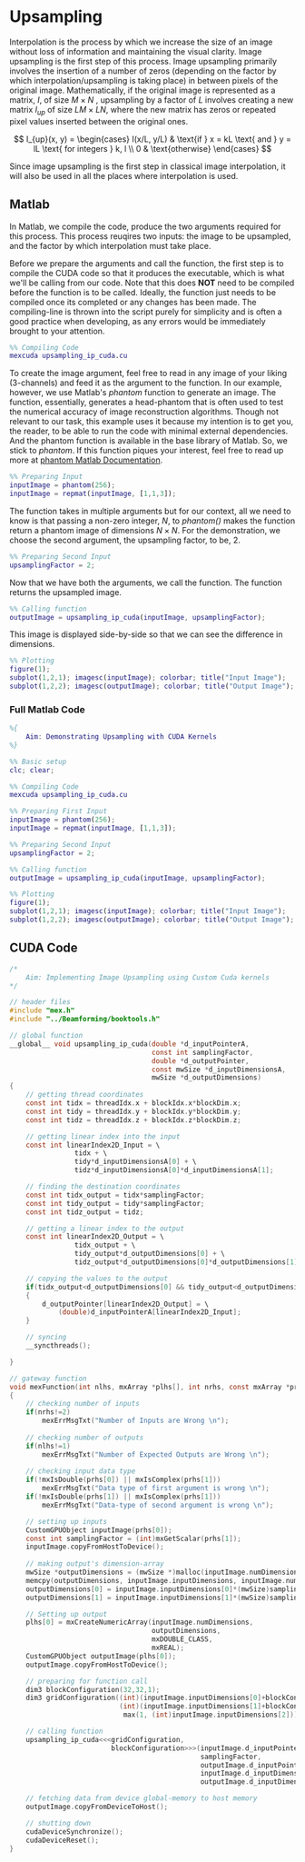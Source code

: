 # Upsampling

Interpolation is the process by which we increase the size of an image without loss of information and maintaining the visual clarity. Image upsampling is the first step of this process. Image upsampling primarily involves the insertion of a number of zeros (depending on the factor by which interpolation/upsampling is taking place) in between pixels of the original image. Mathematically, if the original image is represented as a matrix, $I$, of size $M \times N$ , upsampling by a factor of $L$  involves creating a new matrix $I_{up}$ of size $LM \times LN$, where the new matrix has zeros or repeated pixel values inserted between the original ones.

$$
I_{up}(x, y) = 
\begin{cases} 
    I(x/L, y/L) & \text{if } x = kL \text{ and } y = lL \text{ for integers } k, l \\
    0 & \text{otherwise}
\end{cases}
$$

Since image upsampling is the first step in classical image interpolation, it will also be used in all the places where interpolation is used. 


## Matlab
In Matlab, we compile the code, produce the two arguments required for this process. This process reuqires two inputs: the image to be upsampled, and the factor by which interpolation must take place.

Before we prepare the arguments and call the function, the first step is to compile the CUDA code so that it produces the executable, which is what we'll be calling from our code. Note that this does **NOT** need to be compiled before the function is to be called. Ideally, the function just needs to be compiled once its completed or any changes has been made. The compiling-line is thrown into the script purely for simplicity and is often a good practice when developing, as any errors would be immediately brought to your attention.

```Matlab
%% Compiling Code
mexcuda upsampling_ip_cuda.cu
```

To create the image argument, feel free to read in any image of your liking (3-channels) and feed it as the argument to the function. In our example, however, we use Matlab's *phantom* function to generate an image. The function, essentially, generates a head-phantom that is often used to test the numerical accuracy of image reconstruction algorithms. Though not relevant to our task, this example uses it because my intention is to get you, the reader, to be able to run the code with minimal external dependencies. And the phantom function is available in the base library of Matlab. So, we stick to *phantom*. If this function piques your interest, feel free to read up more at [phantom Matlab Documentation](https://www.mathworks.com/help/images/ref/phantom.html#d126e261153).

```Matlab
%% Preparing Input
inputImage = phantom(256);
inputImage = repmat(inputImage, [1,1,3]);
```

The function takes in multiple arguments but for our context, all we need to know is that passing a non-zero integer, $N$, to *phantom()* makes the function return a phantom image of dimensions $N \times N$. For the demonstration, we choose the second argument, the upsampling factor, to be, $2$. 

```Matlab
%% Preparing Second Input
upsamplingFactor = 2;
```

Now that we have both the arguments, we call the function. The function returns the upsampled image. 

```Matlab
%% Calling function
outputImage = upsampling_ip_cuda(inputImage, upsamplingFactor);
```

This image is displayed side-by-side so that we can see the difference in dimensions. 
```Matlab
%% Plotting
figure(1);
subplot(1,2,1); imagesc(inputImage); colorbar; title("Input Image"); 
subplot(1,2,2); imagesc(outputImage); colorbar; title("Output Image");
```



### Full Matlab Code

```Matlab
%{
    Aim: Demonstrating Upsampling with CUDA Kernels
%}

%% Basic setup
clc; clear;

%% Compiling Code
mexcuda upsampling_ip_cuda.cu

%% Preparing First Input
inputImage = phantom(256);
inputImage = repmat(inputImage, [1,1,3]);

%% Preparing Second Input
upsamplingFactor = 2;

%% Calling function
outputImage = upsampling_ip_cuda(inputImage, upsamplingFactor);

%% Plotting
figure(1);
subplot(1,2,1); imagesc(inputImage); colorbar; title("Input Image"); 
subplot(1,2,2); imagesc(outputImage); colorbar; title("Output Image");
```

## CUDA Code

```C
/*
    Aim: Implementing Image Upsampling using Custom Cuda kernels
*/ 

// header files
#include "mex.h"
#include "../Beamforming/booktools.h"

// global function
__global__ void upsampling_ip_cuda(double *d_inputPointerA,
                                   const int samplingFactor,
                                   double *d_outputPointer,
                                   const mwSize *d_inputDimensionsA,
                                   mwSize *d_outputDimensions)
{
    // getting thread coordinates
    const int tidx = threadIdx.x + blockIdx.x*blockDim.x;
    const int tidy = threadIdx.y + blockIdx.y*blockDim.y;
    const int tidz = threadIdx.z + blockIdx.z*blockDim.z;

    // getting linear index into the input
    const int linearIndex2D_Input = \
                tidx + \
                tidy*d_inputDimensionsA[0] + \
                tidz*d_inputDimensionsA[0]*d_inputDimensionsA[1];

    // finding the destination coordinates
    const int tidx_output = tidx*samplingFactor;
    const int tidy_output = tidy*samplingFactor;
    const int tidz_output = tidz;

    // getting a linear index to the output
    const int linearIndex2D_Output = \
                tidx_output + \
                tidy_output*d_outputDimensions[0] + \
                tidz_output*d_outputDimensions[0]*d_outputDimensions[1];

    // copying the values to the output
    if(tidx_output<d_outputDimensions[0] && tidy_output<d_outputDimensions[1])
    {
        d_outputPointer[linearIndex2D_Output] = \
            (double)d_inputPointerA[linearIndex2D_Input];
    }

    // syncing
    __syncthreads();

}

// gateway function
void mexFunction(int nlhs, mxArray *plhs[], int nrhs, const mxArray *prhs[])
{
    // checking number of inputs
    if(nrhs!=2)
        mexErrMsgTxt("Number of Inputs are Wrong \n");
    
    // checking number of outputs
    if(nlhs!=1)
        mexErrMsgTxt("Number of Expected Outputs are Wrong \n");
    
    // checking input data type
    if(!mxIsDouble(prhs[0]) || mxIsComplex(prhs[1]))
        mexErrMsgTxt("Data type of first argument is wrong \n");
    if(!mxIsDouble(prhs[1]) || mxIsComplex(prhs[1]))
        mexErrMsgTxt("Data-type of second argument is wrong \n");

    // setting up inputs
    CustomGPUObject inputImage(prhs[0]);
    const int samplingFactor = (int)mxGetScalar(prhs[1]);
    inputImage.copyFromHostToDevice();
    
    // making output's dimension-array
    mwSize *outputDimensions = (mwSize *)malloc(inputImage.numDimensions*sizeof(mwSize));
    memcpy(outputDimensions, inputImage.inputDimensions, inputImage.numDimensions*sizeof(mwSize));
    outputDimensions[0] = inputImage.inputDimensions[0]*(mwSize)samplingFactor;
    outputDimensions[1] = inputImage.inputDimensions[1]*(mwSize)samplingFactor;

    // Setting up output
    plhs[0] = mxCreateNumericArray(inputImage.numDimensions,
                                   outputDimensions,
                                   mxDOUBLE_CLASS,
                                   mxREAL);
    CustomGPUObject outputImage(plhs[0]);
    outputImage.copyFromHostToDevice();

    // preparing for function call
    dim3 blockConfiguration(32,32,1);
    dim3 gridConfiguration((int)(inputImage.inputDimensions[0]+blockConfiguration.x-1)/blockConfiguration.x,
                           (int)(inputImage.inputDimensions[1]+blockConfiguration.y-1)/blockConfiguration.y,
                            max(1, (int)inputImage.inputDimensions[2]));

    // calling function
    upsampling_ip_cuda<<<gridConfiguration,
                         blockConfiguration>>>(inputImage.d_inputPointer_real,
                                               samplingFactor,
                                               outputImage.d_inputPointer_real,
                                               inputImage.d_inputDimensions,
                                               outputImage.d_inputDimensions);

    // fetching data from device global-memory to host memory
    outputImage.copyFromDeviceToHost();

    // shutting down
    cudaDeviceSynchronize();
    cudaDeviceReset();
}
```
